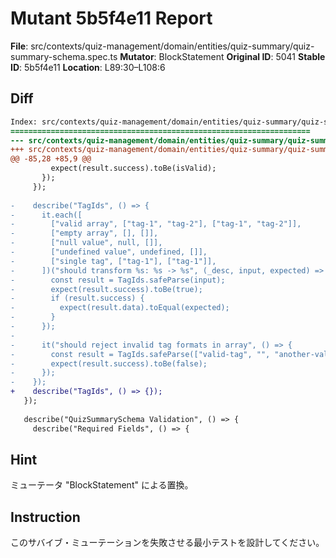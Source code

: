 # Mutant 5b5f4e11 Report

**File**: src/contexts/quiz-management/domain/entities/quiz-summary/quiz-summary-schema.spec.ts
**Mutator**: BlockStatement
**Original ID**: 5041
**Stable ID**: 5b5f4e11
**Location**: L89:30–L108:6

## Diff

```diff
Index: src/contexts/quiz-management/domain/entities/quiz-summary/quiz-summary-schema.spec.ts
===================================================================
--- src/contexts/quiz-management/domain/entities/quiz-summary/quiz-summary-schema.spec.ts	original
+++ src/contexts/quiz-management/domain/entities/quiz-summary/quiz-summary-schema.spec.ts	mutated #5041
@@ -85,28 +85,9 @@
         expect(result.success).toBe(isValid);
       });
     });
 
-    describe("TagIds", () => {
-      it.each([
-        ["valid array", ["tag-1", "tag-2"], ["tag-1", "tag-2"]],
-        ["empty array", [], []],
-        ["null value", null, []],
-        ["undefined value", undefined, []],
-        ["single tag", ["tag-1"], ["tag-1"]],
-      ])("should transform %s: %s -> %s", (_desc, input, expected) => {
-        const result = TagIds.safeParse(input);
-        expect(result.success).toBe(true);
-        if (result.success) {
-          expect(result.data).toEqual(expected);
-        }
-      });
-
-      it("should reject invalid tag formats in array", () => {
-        const result = TagIds.safeParse(["valid-tag", "", "another-valid"]);
-        expect(result.success).toBe(false);
-      });
-    });
+    describe("TagIds", () => {});
   });
 
   describe("QuizSummarySchema Validation", () => {
     describe("Required Fields", () => {
```

## Hint

ミューテータ "BlockStatement" による置換。

## Instruction

このサバイブ・ミューテーションを失敗させる最小テストを設計してください。
